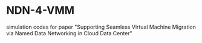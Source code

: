 NDN-4-VMM
=========

simulation codes for paper "Supporting Seamless Virtual Machine Migration via Named Data Networking in Cloud Data Center"
